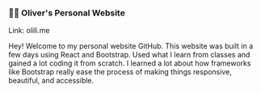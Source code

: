 ### 👨‍💻 Oliver's Personal Website

Link: olili.me

Hey! Welcome to my personal website GitHub. This website was built in a few days using React and Bootstrap. Used what I learn from classes and gained a lot coding it from scratch. I learned a lot about how frameworks like Bootstrap really ease the process of making things responsive, beautiful, and accessible. 
